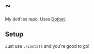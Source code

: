 # ~

My dotfiles repo. Uses [Dotbot](https://github.com/anishathalye/dotbot).

## Setup

Just use `./install` and you're good to go!
